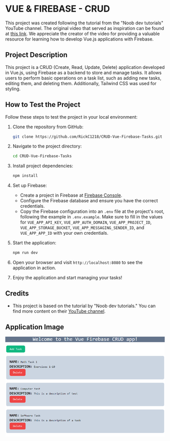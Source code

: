 # VUE & FIREBASE - CRUD

This project was created following the tutorial from the "Noob dev tutorials" YouTube channel. The original video that served as inspiration can be found at [this link](https://www.youtube.com/watch?v=72uJ04OBojc). We appreciate the creator of the video for providing a valuable resource for learning how to develop Vue.js applications with Firebase.

## Project Description

This project is a CRUD (Create, Read, Update, Delete) application developed in Vue.js, using Firebase as a backend to store and manage tasks. It allows users to perform basic operations on a task list, such as adding new tasks, editing them, and deleting them. Additionally, Tailwind CSS was used for styling.

## How to Test the Project

Follow these steps to test the project in your local environment:

1. Clone the repository from GitHub:

   ```bash
   git clone https://github.com/RickC1218/CRUD-Vue-Firebase-Tasks.git
   ```

2. Navigate to the project directory:

   ```bash
   cd CRUD-Vue-Firebase-Tasks
   ```

3. Install project dependencies:

   ```bash
   npm install
   ```

4. Set up Firebase:

   - Create a project in Firebase at [Firebase Console](https://console.firebase.google.com/).
   - Configure the Firebase database and ensure you have the correct credentials.
   - Copy the Firebase configuration into an `.env` file at the project's root, following the example in `.env.example`. Make sure to fill in the values for `VUE_APP_API_KEY`, `VUE_APP_AUTH_DOMAIN`, `VUE_APP_PROJECT_ID`, `VUE_APP_STORAGE_BUCKET`, `VUE_APP_MESSAGING_SENDER_ID`, and `VUE_APP_APP_ID` with your own credentials.

5. Start the application:

   ```bash
   npm run dev
   ```

6. Open your browser and visit `http://localhost:8080` to see the application in action.

7. Enjoy the application and start managing your tasks!

## Credits

- This project is based on the tutorial by "Noob dev tutorials." You can find more content on their [YouTube channel](https://www.youtube.com/@noobdevtutorials50).

## Application Image
![Presentation_of_app](./src/assets/app.png)